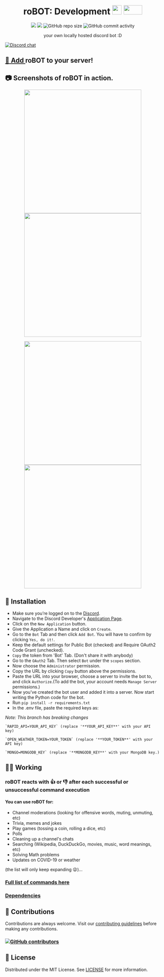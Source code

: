 <h1 align="center">roBOT: Development <img src="https://emoji.discord.st/emojis/eddc749b-9ea3-4304-a37b-65dc7aff36c3.gif" width="30" height="30"/> <img src="https://emoji.discord.st/emojis/b627f592-397a-4c5f-ba53-836cab1c6b24.png" width="60" height="30"/></h1>

<p align="center">
  <img src="https://img.shields.io/badge/PRs-welcome-brightgreen.svg"> <img src="https://img.shields.io/badge/python-3.9-blue.svg"> <img alt="GitHub repo size" src="https://img.shields.io/github/repo-size/danger-ahead/roBOT"> <img alt="GitHub commit activity" src="https://img.shields.io/github/commit-activity/y/danger-ahead/roBOT">
  <p align="center">your own locally hosted discord bot :D</p>
</p>

[![Discord chat](https://img.shields.io/discord/847319167949340702?color=blue&label=join%20discord%20server)](https://discord.gg/kBatC2cVJr)

## [🤖 Add ](https://discord.com/api/oauth2/authorize?client_id=843553315442130985&permissions=2148002880&scope=bot) **roBOT** to your server!

## 📷 Screenshots of **roBOT** in action.
<p align="center"><img src="https://i.imgur.com/xfEvesZ.png" width="380" height="400"/>   <img src="https://i.imgur.com/5gQH96D.png" width="380" height="400"/></p>
<p align="center"><img src="https://i.imgur.com/UnF0Br1.png" width="380" height="400"/>   <img src="https://i.imgur.com/WbjWcZP.png" width="380" height="400"/></p>

## 💽 Installation
- Make sure you’re logged on to the [Discord](https://discord.com).
- Navigate to the Discord Developer's [Application Page](https://discord.com/developers/applications).
- Click on the `New Application` button.
- Give the Application a Name and click on `Create`.
- Go to the `Bot` Tab and then click `Add Bot`. You will have to confirm by clicking `Yes, do it!`.
- Keep the default settings for Public Bot (checked) and Require OAuth2 Code Grant (unchecked).
- `Copy` the token from 'Bot' Tab. (Don't share it with anybody)
- Go to the `OAuth2` Tab. Then select `Bot` under the `scopes` section.
- Now choose the `Administrator` permission.
- Copy the URL by clicking `Copy` button above the permissions.
- Paste the URL into your browser, choose a server to invite the bot to, and click `Authorize`.(To add the bot, your account needs `Manage Server` permissions.)
- Now you've created the bot user and added it into a server. Now start writing the Python code for the bot.
- Run `pip install -r requirements.txt`
- In the .env  file, paste the required keys as:

*Note: This branch has breaking changes*

	`RAPID_API=YOUR_API_KEY` (replace '**YOUR_API_KEY**' with your API key)

	`OPEN_WEATHER_TOKEN=YOUR_TOKEN` (replace '**YOUR_TOKEN**' with your API key)

	`MONGO=MONGODB_KEY` (replace '**MONGODB_KEY**' with your MongoDB key.)

## 👷‍♀️ Working
### **roBOT** reacts with 👍 or 👎 after each successful or unsuccessful command execution
#### You can use **roBOT** for:
* Channel moderations (looking for offensive words, muting, unmuting, etc)
* Trivia, memes and jokes
* Play games (tossing a coin, rolling a dice, etc)
* Polls
* Cleaning up a channel's chats
* Searching (Wikipedia, DuckDuckGo, movies, music, word meanings, etc)
* Solving Math problems
* Updates on COVID-19 or weather

(the list will only keep expanding 😜)...
### [Full list of commands here](https://github.com/danger-ahead/roBOT/blob/master/docs/COMMANDS.md)

### [Dependencies](https://github.com/danger-ahead/roBOT/blob/master/docs/DEPENDENCIES.md)

## 🤝 Contributions
Contributions are always welcome. Visit our [contributing guidelines](https://github.com/danger-ahead/roBOT/blob/master/docs/CONTRIBUTING.md) before making any contributions.

### [![GitHub contributors](https://img.shields.io/github/contributors/danger-ahead/roBOT)](https://github.com/danger-ahead/roBOT/blob/master/docs/CONTRIBUTORS.md)

## 📄 License

Distributed under the MIT License. See [LICENSE](/LICENSE) for more information.
